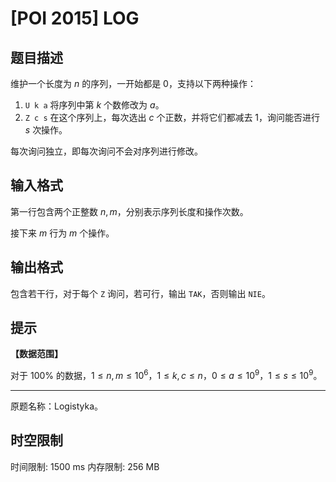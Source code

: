 # [POI 2015] LOG

## 题目描述

维护一个长度为 $n$ 的序列，一开始都是 $0$，支持以下两种操作：

1. `U k a` 将序列中第 $k$ 个数修改为 $a$。
2. `Z c s` 在这个序列上，每次选出 $c$ 个正数，并将它们都减去 $1$，询问能否进行 $s$ 次操作。

每次询问独立，即每次询问不会对序列进行修改。


## 输入格式

第一行包含两个正整数 $n,m$，分别表示序列长度和操作次数。

接下来 $m$ 行为 $m$ 个操作。

## 输出格式

包含若干行，对于每个 `Z` 询问，若可行，输出 `TAK`，否则输出 `NIE`。

## 提示

**【数据范围】**

对于 $100\%$ 的数据，$1\leq n,m\leq 10^6$，$1\leq k,c\leq n$，$0\leq a\leq 10^9$，$1\leq s\leq 10^9$。

----

原题名称：Logistyka。

## 时空限制

时间限制: 1500 ms
内存限制: 256 MB
